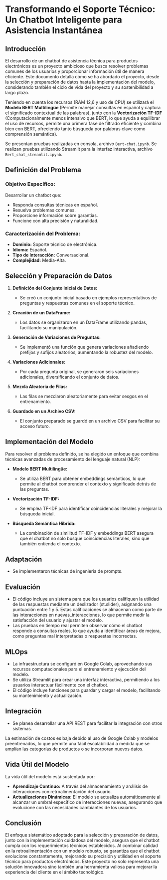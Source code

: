 # Transformando el Soporte Técnico: Un Chatbot Inteligente para Asistencia Instantánea

## Introducción

El desarrollo de un chatbot de asistencia técnica para productos electrónicos es un proyecto ambicioso que busca resolver problemas comunes de los usuarios y proporcionar información útil de manera eficiente. Este documento detalla cómo se ha abordado el proyecto, desde la selección y preparación de datos hasta la implementación del modelo, considerando también el ciclo de vida del proyecto y su sostenibilidad a largo plazo.

Teniendo en cuenta los recursos (RAM 12,6 y uso de CPU) se utilizará el **Modelo BERT Multilingüe** (Permite manejar consultas en español y captura el significado contextual de las palabras), junto con la **Vectorización TF-IDF** (Computacionalmente menos intensivo que BERT, lo que ayuda a equilibrar el uso de recursos, permite una primera fase de filtrado eficiente y combina bien con BERT, ofreciendo tanto búsqueda por palabras clave como comprensión semántica).

Se presentan pruebas realizadas en consola, archivo `Bert-chat.ipynb`. Se realizan pruebas utilizando Streamlit para la interfaz interactiva, archivo `Bert_chat_streamlit.ipynb`.

## Definición del Problema

### Objetivo Específico:

Desarrollar un chatbot que:

- Responda consultas técnicas en español.
- Resuelva problemas comunes.
- Proporcione información sobre garantías.
- Funcione con alta precisión y naturalidad.

### Caracterización del Problema:

- **Dominio:** Soporte técnico de electrónica.
- **Idioma:** Español.
- **Tipo de Interacción:** Conversacional.
- **Complejidad:** Media-Alta.

## Selección y Preparación de Datos

1. **Definición del Conjunto Inicial de Datos:**
   - Se creó un conjunto inicial basado en ejemplos representativos de preguntas y respuestas comunes en el soporte técnico.

2. **Creación de un DataFrame:**
   - Los datos se organizaron en un DataFrame utilizando pandas, facilitando su manipulación.

3. **Generación de Variaciones de Preguntas:**
   - Se implementó una función que genera variaciones añadiendo prefijos y sufijos aleatorios, aumentando la robustez del modelo.

4. **Variaciones Adicionales:**
   - Por cada pregunta original, se generaron seis variaciones adicionales, diversificando el conjunto de datos.

5. **Mezcla Aleatoria de Filas:**
   - Las filas se mezclaron aleatoriamente para evitar sesgos en el entrenamiento.

6. **Guardado en un Archivo CSV:**
   - El conjunto preparado se guardó en un archivo CSV para facilitar su acceso futuro.

## Implementación del Modelo

Para resolver el problema definido, se ha elegido un enfoque que combina técnicas avanzadas de procesamiento del lenguaje natural (NLP):

- **Modelo BERT Multilingüe:**
  - Se utiliza BERT para obtener embeddings semánticos, lo que permite al chatbot comprender el contexto y significado detrás de las preguntas.

- **Vectorización TF-IDF:**
  - Se emplea TF-IDF para identificar coincidencias literales y mejorar la búsqueda inicial.

- **Búsqueda Semántica Híbrida:**
  - La combinación de similitud TF-IDF y embeddings BERT asegura que el chatbot no solo busque coincidencias literales, sino que también entienda el contexto.

## Adaptación

- Se implementaron técnicas de ingeniería de prompts.

## Evaluación

- El código incluye un sistema para que los usuarios califiquen la utilidad de las respuestas mediante un deslizador (st.slider), asignando una puntuación entre 1 y 5. Estas calificaciones se almacenan como parte de las interacciones en nuevas_interacciones, lo que permite medir la satisfacción del usuario y ajustar el modelo.
- Las pruebas en tiempo real permiten observar cómo el chatbot responde a consultas reales, lo que ayuda a identificar áreas de mejora, como preguntas mal interpretadas o respuestas incorrectas.

## MLOps

- La infraestructura se configuró en Google Colab, aprovechando sus recursos computacionales para el entrenamiento y ejecución del modelo.
- Se utiliza Streamlit para crear una interfaz interactiva, permitiendo a los usuarios interactuar fácilmente con el chatbot.
- El código incluye funciones para guardar y cargar el modelo, facilitando su mantenimiento y actualización.

## Integración

- Se planea desarrollar una API REST para facilitar la integración con otros sistemas.

La estimación de costos es baja debido al uso de Google Colab y modelos preentrenados, lo que permite una fácil escalabilidad a medida que se amplían las categorías de productos o se incorporan nuevos datos.

## Vida Útil del Modelo

La vida útil del modelo está sustentada por:

- **Aprendizaje Continuo:** A través del almacenamiento y análisis de interacciones con retroalimentación del usuario.
- **Actualizaciones Dinámicas:** El modelo se actualiza automáticamente al alcanzar un umbral específico de interacciones nuevas, asegurando que evolucione con las necesidades cambiantes de los usuarios.

## Conclusión

El enfoque sistemático adoptado para la selección y preparación de datos, junto con la implementación cuidadosa del modelo, asegura que el chatbot cumpla con los requerimientos técnicos establecidos. Al combinar calidad en la retroalimentación con un modelo robusto, se garantiza que el chatbot evolucione constantemente, mejorando su precisión y utilidad en el soporte técnico para productos electrónicos. Este proyecto no solo representa una solución innovadora sino también una herramienta valiosa para mejorar la experiencia del cliente en el ámbito tecnológico.
